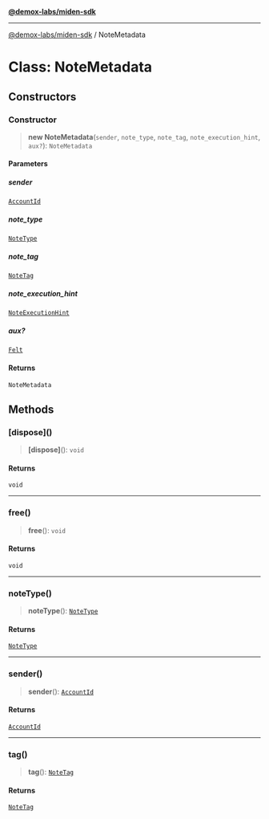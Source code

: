 [**@demox-labs/miden-sdk**](../README.md)

***

[@demox-labs/miden-sdk](../README.md) / NoteMetadata

# Class: NoteMetadata

## Constructors

### Constructor

> **new NoteMetadata**(`sender`, `note_type`, `note_tag`, `note_execution_hint`, `aux?`): `NoteMetadata`

#### Parameters

##### sender

[`AccountId`](AccountId.md)

##### note\_type

[`NoteType`](../enumerations/NoteType.md)

##### note\_tag

[`NoteTag`](NoteTag.md)

##### note\_execution\_hint

[`NoteExecutionHint`](NoteExecutionHint.md)

##### aux?

[`Felt`](Felt.md)

#### Returns

`NoteMetadata`

## Methods

### \[dispose\]()

> **\[dispose\]**(): `void`

#### Returns

`void`

***

### free()

> **free**(): `void`

#### Returns

`void`

***

### noteType()

> **noteType**(): [`NoteType`](../enumerations/NoteType.md)

#### Returns

[`NoteType`](../enumerations/NoteType.md)

***

### sender()

> **sender**(): [`AccountId`](AccountId.md)

#### Returns

[`AccountId`](AccountId.md)

***

### tag()

> **tag**(): [`NoteTag`](NoteTag.md)

#### Returns

[`NoteTag`](NoteTag.md)

